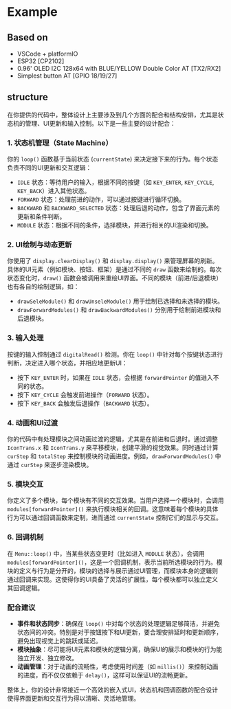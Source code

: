 # Example

## Based on

- VSCode + platformIO
- ESP32 [CP2102]
- 0.96' OLED I2C 128x64 with BLUE/YELLOW Double Color AT [TX2/RX2]
- Simplest button AT [GPIO 18/19/27]

## structure

在你提供的代码中，整体设计上主要涉及到几个方面的配合和结构安排，尤其是状态机的管理、UI更新和输入控制。以下是一些主要的设计配合：

### 1. **状态机管理（State Machine）**

   你的 `loop()` 函数基于当前状态 (`currentState`) 来决定接下来的行为。每个状态负责不同的UI更新和交互逻辑：

- `IDLE` 状态：等待用户的输入，根据不同的按键（如 `KEY_ENTER`, `KEY_CYCLE`, `KEY_BACK`）进入其他状态。
- `FORWARD` 状态：处理前进的动作，可以通过按键进行循环切换。
- `BACKWARD` 和 `BACKWARD_SELECTED` 状态：处理后退的动作，包含了界面元素的更新和条件判断。
- `MODULE` 状态：根据不同的条件，选择模块，并进行相关的UI渲染和切换。

### 2. **UI绘制与动态更新**

   你使用了 `display.clearDisplay()` 和 `display.display()` 来管理屏幕的刷新。具体的UI元素（例如模块、按钮、框架）是通过不同的 `draw` 函数来绘制的。每次状态变化时，`draw()` 函数会被调用来重绘UI界面。不同的模块（前进/后退模块）也有各自的绘制逻辑，如：

- `drawSeleModule()` 和 `drawUnseleModule()` 用于绘制已选择和未选择的模块。
- `drawForwardModules()` 和 `drawBackwardModules()` 分别用于绘制前进模块和后退模块。

### 3. **输入处理**

   按键的输入控制通过 `digitalRead()` 检测。你在 `loop()` 中针对每个按键状态进行判断，决定进入哪个状态，并相应地更新UI：

- 按下 `KEY_ENTER` 时，如果在 `IDLE` 状态，会根据 `forwardPointer` 的值进入不同的状态。
- 按下 `KEY_CYCLE` 会触发前进操作（`FORWARD` 状态）。
- 按下 `KEY_BACK` 会触发后退操作（`BACKWARD` 状态）。

### 4. **动画和UI过渡**

   你的代码中有处理模块之间动画过渡的逻辑，尤其是在前进和后退时。通过调整 `IconTrans.x` 和 `IconTrans.y` 来平移模块，创建平滑的视觉效果。同时通过计算 `curStep` 和 `totalStep` 来控制模块的动画进度。例如，`drawForwardModules()` 中通过 `curStep` 来逐步渲染模块。

### 5. **模块交互**

   你定义了多个模块，每个模块有不同的交互效果。当用户选择一个模块时，会调用 `modules[forwardPointer]()` 来执行模块相关的回调。这意味着每个模块的具体行为可以通过回调函数来定制，进而通过 `currentState` 控制它们的显示与交互。

### 6. **回调机制**

   在 `Menu::loop()` 中，当某些状态变更时（比如进入 `MODULE` 状态），会调用 `modules[forwardPointer]()`，这是一个回调机制，表示当前所选模块的行为。模块的定义与行为是分开的，模块的选择与展示通过UI管理，而模块本身的逻辑则通过回调来实现。这使得你的UI具备了灵活的扩展性，每个模块都可以独立定义其回调逻辑。

### 配合建议

- **事件和状态同步**：确保在 `loop()` 中对每个状态的处理逻辑足够简洁，并避免状态间的冲突。特别是对于按钮按下和UI更新，要合理安排延时和更新顺序，避免出现视觉上的跳跃或延迟。
- **模块抽象**：尽可能将UI元素和模块的逻辑分离，确保UI的展示和模块的行为能独立开发、独立修改。
- **动画管理**：对于动画的流畅性，考虑使用时间差（如 `millis()`）来控制动画的进度，而不仅仅依赖于 `delay()`，这样可以保证UI的流畅更新。

整体上，你的设计非常接近一个高效的嵌入式UI，状态机和回调函数的配合设计使得界面更新和交互行为得以清晰、灵活地管理。
